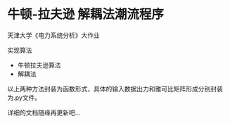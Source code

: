 # 牛顿-拉夫逊 解耦法潮流程序

天津大学《电力系统分析》大作业

实现算法

* 牛顿拉夫逊算法
* 解耦法

以上两种方法封装为函数形式，具体的输入数据出力和雅可比矩阵形成分别封装为.py文件。

详细的文档随缘再更新吧...





